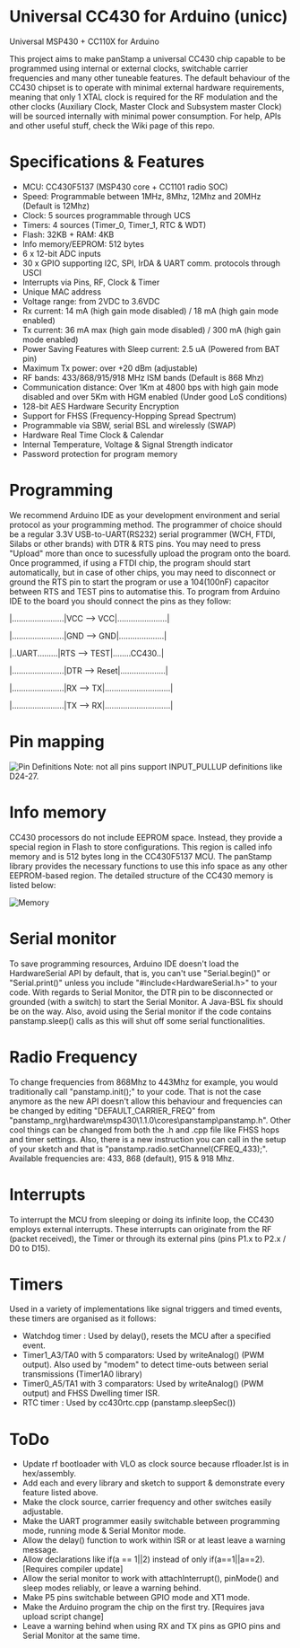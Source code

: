 # Universal CC430 for Arduino (unicc)
Universal MSP430 + CC110X for Arduino

This project aims to make panStamp a universal CC430 chip capable to be programmed using internal or external clocks, switchable carrier frequencies and many other tuneable features.
The default behaviour of the CC430 chipset is to operate with minimal external hardware requirements, meaning that only 1 XTAL clock is required for the RF modulation and the other clocks (Auxiliary Clock, Master Clock and Subsystem master Clock) will be sourced internally with minimal power consumption. For help, APIs and other useful stuff, check the Wiki page of this repo.


# Specifications & Features

* MCU: CC430F5137 (MSP430 core + CC1101 radio SOC)
* Speed: Programmable between 1MHz, 8Mhz, 12Mhz and 20MHz (Default is 12Mhz)
* Clock: 5 sources programmable through UCS
* Timers: 4 sources (Timer_0, Timer_1, RTC & WDT)
* Flash: 32KB + RAM: 4KB
* Info memory/EEPROM: 512 bytes
* 6 x 12-bit ADC inputs
* 30 x GPIO supporting I2C, SPI, IrDA & UART comm. protocols through USCI
* Interrupts via Pins, RF, Clock & Timer
* Unique MAC address
* Voltage range: from 2VDC to 3.6VDC
* Rx current: 14 mA (high gain mode disabled) / 18 mA (high gain mode enabled)
* Tx current: 36 mA max (high gain mode disabled) / 300 mA (high gain mode enabled)
* Power Saving Features with Sleep current: 2.5 uA (Powered from BAT pin)
* Maximum Tx power: over +20 dBm (adjustable)
* RF bands: 433/868/915/918 MHz ISM bands (Default is 868 Mhz)
* Communication distance: Over 1Km at 4800 bps with high gain mode disabled and over 5Km with HGM enabled
(Under good LoS conditions)
* 128-bit AES Hardware Security Encryption
* Support for FHSS (Frequency-Hopping Spread Spectrum)
* Programmable via SBW, serial BSL and wirelessly (SWAP)
* Hardware Real Time Clock & Calendar
* Internal Temperature, Voltage & Signal Strength indicator
* Password protection for program memory


# Programming

We recommend Arduino IDE as your development environment and serial protocol as your programming method. The programmer of choice should be a regular 3.3V USB-to-UART(RS232) serial programmer (WCH, FTDI, Silabs or other brands) with DTR & RTS pins. You may need to press "Upload" more than once to sucessfully upload the program onto the board. Once programmed, if using a FTDI chip, the program should start automatically, but in case of other chips, you may need to disconnect or ground the RTS pin to start the program or use a 104(100nF) capacitor between RTS and TEST pins to automatise this. To program from Arduino IDE to the board you should connect the pins as they follow:

|.......................|VCC --> VCC|......................|

|.......................|GND --> GND|....................|

|..UART.........|RTS --> TEST|........CC430..|

|.......................|DTR --> Reset|....................|

|.......................|RX  --> TX|.............................|

|.......................|TX  --> RX|.............................|


# Pin mapping
![Pin Definitions](https://github.com/alexceltare2/arduino_nrg/blob/master/resources/cc430-pins.png)
Note: not all pins support INPUT_PULLUP definitions like D24-27.

# Info memory
CC430 processors do not include EEPROM space. Instead, they provide a special region in Flash to store configurations. This region is called info memory and is 512 bytes long in the CC430F5137 MCU. The panStamp library provides the necessary functions to use this info space as any other EEPROM-based region. The detailed structure of the CC430 memory is listed below:

![Memory](https://github.com/alexceltare2/arduino_nrg/blob/master/resources/cc430-mem.png)

# Serial monitor
To save programming resources, Arduino IDE doesn't load the HardwareSerial API by default, that is, you can't use "Serial.begin()" or "Serial.print()" unless you include "#include<HardwareSerial.h>" to your code.
With regards to Serial Monitor, the DTR pin to be disconnected or grounded (with a switch) to start the Serial Monitor. A Java-BSL fix should be on the way. Also, avoid using the Serial monitor if the code contains panstamp.sleep() calls as this will shut off some serial functionalities.

# Radio Frequency
To change frequencies from 868Mhz to 443Mhz for example, you would traditionally call "panstamp.init();" to your code. That is not the case anymore as the new API doesn't allow this behaviour and frequencies can be changed by editing "DEFAULT_CARRIER_FREQ" from "panstamp_nrg\hardware\msp430\1.1.0\cores\panstamp\panstamp.h". Other cool things can be changed from both the .h and .cpp file like FHSS hops and timer settings. Also, there is a new instruction you can call in the setup of your sketch and that is "panstamp.radio.setChannel(CFREQ_433);". Available frequencies are: 433, 868 (default), 915 & 918 Mhz.

# Interrupts
To interrupt the MCU from sleeping or doing its infinite loop, the CC430 employs external interrupts. These interrupts can originate from the RF (packet received), the Timer or through its external pins (pins P1.x to P2.x / D0 to D15). 

# Timers
Used in a variety of implementations like signal triggers and timed events, these timers are organised as it follows:
- Watchdog timer : Used by delay(), resets the MCU after a specified event.
- Timer1_A3/TA0 with 5 comparators: Used by writeAnalog() (PWM output). Also used by "modem" to detect time-outs between serial transmissions (Timer1A0 library)
- Timer0_A5/TA1 with 3 comparators: Used by writeAnalog() (PWM output) and FHSS Dwelling timer ISR.
- RTC timer : Used by cc430rtc.cpp (panstamp.sleepSec())

# ToDo
- Update rf bootloader with VLO as clock source because rfloader.lst is in hex/assembly.
- Add each and every library and sketch to support & demonstrate every feature listed above.
- Make the clock source, carrier frequency and other switches easily adjustable.
- Make the UART programmer easily switchable between programming mode, running mode & Serial Monitor mode.
- Allow the delay() function to work within ISR or at least leave a warning message.
- Allow declarations like if(a == 1||2) instead of only if(a==1||a==2). [Requires compiler update]
- Allow the serial monitor to work with attachInterrupt(), pinMode() and sleep modes reliably, or leave a warning behind.
- Make P5 pins switchable between GPIO mode and XT1 mode.
- Make the Arduino program the chip on the first try. [Requires java upload script change]
- Leave a warning behind when using RX and TX pins as GPIO pins and Serial Monitor at the same time.

